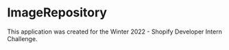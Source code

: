 # ImageRepository
This application was created for the Winter 2022 - Shopify Developer Intern Challenge.
